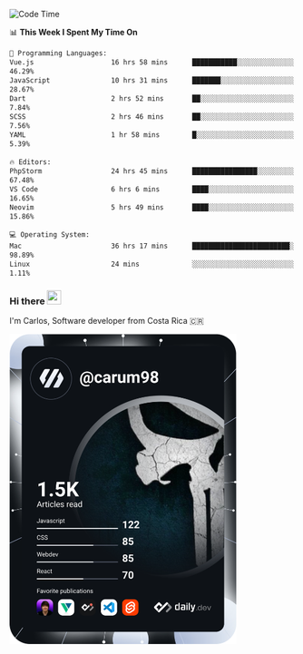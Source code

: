 
<!--START_SECTION:waka-->
![Code Time](http://img.shields.io/badge/Code%20Time-9%2C035%20hrs%2045%20mins-blue)

📊 **This Week I Spent My Time On** 

```text
💬 Programming Languages: 
Vue.js                   16 hrs 58 mins      ███████████░░░░░░░░░░░░░░   46.29% 
JavaScript               10 hrs 31 mins      ███████░░░░░░░░░░░░░░░░░░   28.67% 
Dart                     2 hrs 52 mins       ██░░░░░░░░░░░░░░░░░░░░░░░   7.84% 
SCSS                     2 hrs 46 mins       ██░░░░░░░░░░░░░░░░░░░░░░░   7.56% 
YAML                     1 hr 58 mins        █░░░░░░░░░░░░░░░░░░░░░░░░   5.39%

🔥 Editors: 
PhpStorm                 24 hrs 45 mins      ████████████████░░░░░░░░░   67.48% 
VS Code                  6 hrs 6 mins        ████░░░░░░░░░░░░░░░░░░░░░   16.65% 
Neovim                   5 hrs 49 mins       ████░░░░░░░░░░░░░░░░░░░░░   15.86%

💻 Operating System: 
Mac                      36 hrs 17 mins      ████████████████████████░   98.89% 
Linux                    24 mins             ░░░░░░░░░░░░░░░░░░░░░░░░░   1.11%

```


<!--END_SECTION:waka-->

### Hi there <img src="https://media.giphy.com/media/hvRJCLFzcasrR4ia7z/giphy.gif" width="25px" height="25px">

I'm Carlos, Software developer from Costa Rica 🇨🇷

<a href="https://app.daily.dev/carum98"><img src="https://github.com/carum98/carum98/blob/main/devcard.svg" width="400" alt="Carlos Umaña Acevedo's Dev Card"/></a>
